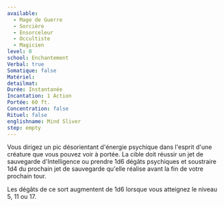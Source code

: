 ```yaml
---
available:
  - Mage de Guerre
  - Sorcière
  - Ensorceleur
  - Occultiste
  - Magicien
level: 0
school: Enchantement
Verbal: true
Somatique: false
Matériel:
detailmat:
Durée: Instantanée
Incantation: 1 Action
Portée: 60 ft.
Concentration: false
Rituel: false
englishname: Mind Sliver
step: empty
---
```

Vous dirigez un pic désorientant d'énergie psychique dans l'esprit d'une créature que vous pouvez voir à portée. La cible doit réussir un jet de sauvegarde d'Intelligence ou prendre 1d6 dégâts psychiques et soustraire 1d4 du prochain jet de sauvegarde qu'elle réalise avant la fin de votre prochain tour.

Les dégâts de ce sort augmentent de 1d6 lorsque vous atteignez le niveau 5, 11 ou 17.
